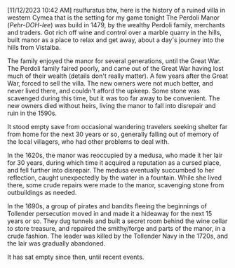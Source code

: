 
[11/12/2023 10:42 AM] rsulfuratus
btw, here is the history of a ruined villa in western Cymea that is the setting for my game tonight
The Perdoli Manor (*Pehr-DOH-lee*) was build in 1479, by the wealthy Perdoli family, merchants and traders. Got rich off wine and control over a marble quarry in the hills, built manor as a place to relax and get away, about a day's journey into the hills from Vistalba. 

The family enjoyed the manor for several generations, until the Great War. The Perdoli family faired poorly, and came out of the Great War having lost much of their wealth (details don't really matter). A few years after the Great War, forced to sell the villa. The new owners were not much better, and never lived there, and couldn't afford the upkeep. Some stone was scavenged during this time, but it was too far away to be convenient. The new owners died without heirs, living the manor to fall into disrepair and ruin in the 1590s. 

It stood empty save from occasional wandering travelers seeking shelter far from home for the next 30 years or so, generally falling out of memory of the local villagers, who had other problems to deal with. 

In the 1620s, the manor was reoccupied by a medusa, who made it her lair for 30 years, during which time it acquired a reputation as a cursed place, and fell further into disrepair. The medusa eventually succumbed to her reflection, caught unexpectedly by the water in a fountain. While she lived there, some crude repairs were made to the manor, scavenging stone from outbuildings as needed. 

In the 1690s, a group of pirates and bandits fleeing the beginnings of Tollender persecution moved in and made it a hideaway for the next 15 years or so. They dug tunnels and built a secret room behind the wine cellar to store treasure, and repaired the smithy/forge and parts of the manor, in a crude fashion. The leader was killed by the Tollender Navy in the 1720s, and the lair was gradually abandoned. 

It has sat empty since then, until recent events.
